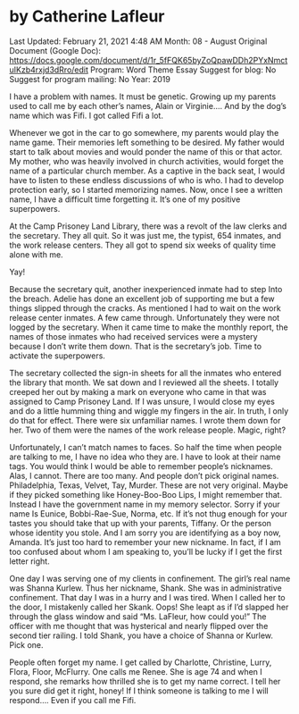 # by Catherine Lafleur

Last Updated: February 21, 2021 4:48 AM
Month: 08 - August
Original Document (Google Doc): https://docs.google.com/document/d/1r_5fFQK65byZoQpawDDh2PYxNmctuIKzb4rxjd3dRro/edit
Program: Word Theme Essay
Suggest for blog: No
Suggest for program mailing: No
Year: 2019

I have a problem with names. It must be genetic. Growing up my parents used to call me by each other’s names, Alain or Virginie…. And by the dog’s name which was Fifi. I got called Fifi a lot.

Whenever we got in the car to go somewhere, my parents would play the name game. Their memories left something to be desired. My father would start to talk about movies and would ponder the name of this or that actor. My mother, who was heavily involved in church activities, would forget the name of a particular church member. As a captive in the back seat, I would have to listen to these endless discussions of who is who. I had to develop protection early, so I started memorizing names. Now, once I see a written name, I have a difficult time forgetting it. It’s one of my positive superpowers.

At the Camp Prisoney Land Library, there was a revolt of the law clerks and the secretary. They all quit. So it was just me, the typist, 654 inmates, and the work release centers. They all got to spend six weeks of quality time alone with me.

Yay!

Because the secretary quit, another inexperienced inmate had to step Into the breach. Adelie has done an excellent job of supporting me but a few things slipped through the cracks. As mentioned I had to wait on the work release center inmates. A few came through. Unfortunately they were not logged by the secretary. When it came time to make the monthly report, the names of those inmates who had received services were a mystery because I don’t write them down. That is the secretary’s job. Time to activate the superpowers.

The secretary collected the sign-in sheets for all the inmates who entered the library that month. We sat down and I reviewed all the sheets. I totally creeped her out by making a mark on everyone who came in that was assigned to Camp Prisoney Land. If I was unsure, I would close my eyes and do a little humming thing and wiggle my fingers in the air. In truth, I only do that for effect. There were six unfamiliar names. I wrote them down for her. Two of them were the names of the work release people. Magic, right?

Unfortunately, I can’t match names to faces. So half the time when people are talking to me, I have no idea who they are. I have to look at their name tags. You would think I would be able to remember people’s nicknames. Alas, I cannot. There are too many. And people don’t pick original names. Philadelphia, Texas, Velvet, Tay, Murder. These are not very original. Maybe if they picked something like Honey-Boo-Boo Lips, I might remember that. Instead I have the government name in my memory selector. Sorry if your name Is Eunice, Bobbi-Rae-Sue, Norma, etc. If it’s not thug enough for your tastes you should take that up with your parents, Tiffany. Or the person whose identity you stole. And I am sorry you are identifying as a boy now, Amanda. It’s just too hard to remember your new nickname. In fact, if I am too confused about whom I am speaking to, you’ll be lucky if I get the first letter right.

One day I was serving one of my clients in confinement. The girl’s real name was Shanna Kurlew. Thus her nickname, Shank. She was in administrative confinement. That day I was in a hurry and I was tired. When I called her to the door, I mistakenly called her Skank. Oops! She leapt as if I’d slapped her through the glass window and said “Ms. LaFleur, how could you!” The officer with me thought that was hysterical and nearly flipped over the second tier railing. I told Shank, you have a choice of Shanna or Kurlew. Pick one.

People often forget my name. I get called by Charlotte, Christine, Lurry, Flora, Floor, McFlurry. One calls me Renee. She is age 74 and when I respond, she remarks how thrilled she is to get my name correct. I tell her you sure did get it right, honey! If I think someone is talking to me I will respond…. Even if you call me Fifi.